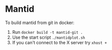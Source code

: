 # Mantid

To build mantid from git in docker:
 1. Run `docker build -t mantid-git .`
 2. Use the start script `./mantidplot.sh`
 3. If you can't connect to the X server try `xhost +`
